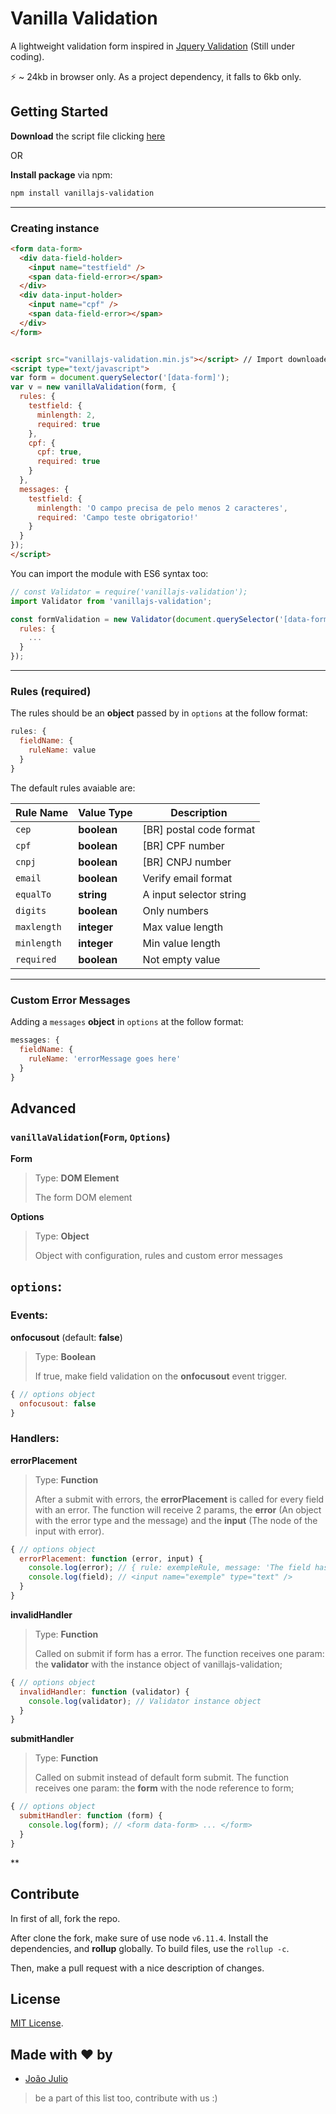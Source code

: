 
# Vanilla Validation

A lightweight validation form inspired in [Jquery Validation](https://jqueryvalidation.org) (Still under coding).

⚡️ ~ 24kb in browser only. As a project dependency, it falls to 6kb only.

## Getting Started

**Download** the script file clicking [here](http://github.com/joaopjt/vanillajs-validation/blob/master/dist/vanillajs-validation.min.js)

OR

**Install package** via npm:
```bash
npm install vanillajs-validation
```
---

### Creating instance
```html
<form data-form>
  <div data-field-holder>
    <input name="testfield" />
    <span data-field-error></span>
  </div>
  <div data-input-holder>
    <input name="cpf" />
    <span data-field-error></span>
  </div>
</form>


<script src="vanillajs-validation.min.js"></script> // Import downloaded script file
<script type="text/javascript">
var form = document.querySelector('[data-form]');
var v = new vanillaValidation(form, {
  rules: {
    testfield: {
      minlength: 2,
      required: true
    },
    cpf: {
      cpf: true,
      required: true
    }
  },
  messages: {
    testfield: {
      minlength: 'O campo precisa de pelo menos 2 caracteres',
      required: 'Campo teste obrigatorio!'
    }
  }
});
</script>
```

You can import the module with ES6 syntax too:

```javascript
// const Validator = require('vanillajs-validation');
import Validator from 'vanillajs-validation';

const formValidation = new Validator(document.querySelector('[data-form]', {
  rules: {
    ...
  }
});
```
---
### Rules (required)

The rules should be an **object** passed by in ``options`` at the follow format:
```javascript
rules: {
  fieldName: {
    ruleName: value
  }
}
```

The default rules avaiable are:

|Rule Name       |Value Type                     |Description              |
|----------------|-------------------------------|-------------------------|
|`cep`           |**boolean**                    | [BR] postal code format |
|`cpf`           |**boolean**                    | [BR] CPF number         |
|`cnpj`          |**boolean**                    | [BR] CNPJ  number       |
|`email`         |**boolean**                    | Verify email format     |
|`equalTo`       |**string**               | A input selector string |
|`digits`        |**boolean**              | Only numbers            |
|`maxlength`     |**integer**              | Max value length        |
|`minlength`     |**integer**              | Min value length        |
|`required`      |**boolean**              | Not empty value         |

---

### Custom Error Messages
Adding a ``messages`` **object** in ``options`` at the follow format:

```javascript
messages: {
  fieldName: {
    ruleName: 'errorMessage goes here'
  }
}
```


## Advanced
### ``vanillaValidation``(``Form``, ``Options``)

**Form**
> Type: **DOM Element**
>
> The form DOM element

**Options**
> Type: **Object**
>
> Object with configuration, rules and custom error messages


## ``options``:

### Events:

**onfocusout** (default: **false**)
> Type: **Boolean**
>
> If true, make field validation on the **onfocusout** event trigger.

```javascript
{ // options object
  onfocusout: false
}
```

### Handlers:

**errorPlacement**
> Type: **Function**
>
> After a submit with errors, the **errorPlacement** is called for every field with an error. The function will receive 2 params, the **error** (An object with the error type and the message) and the **input** (The node of the input with error).

```javascript
{ // options object
  errorPlacement: function (error, input) {
    console.log(error); // { rule: exempleRule, message: 'The field has a exempleRule error' }
    console.log(field); // <input name="exemple" type="text" />
  }
}
```

**invalidHandler**
> Type: **Function**
>
> Called on submit if form has a error. The function receives one param: the **validator** with the instance object of vanillajs-validation;

```javascript
{ // options object
  invalidHandler: function (validator) {
    console.log(validator); // Validator instance object
  }
}
```

**submitHandler**
> Type: **Function**
>
> Called on submit instead of default form submit. The function receives one param: the **form** with the node reference to form;

```javascript
{ // options object
  submitHandler: function (form) {
    console.log(form); // <form data-form> ... </form>
  }
}
```

**

## Contribute

In first of all, fork the repo.

After clone the fork, make sure of use node `v6.11.4`. Install the dependencies, and **rollup** globally.
To build files, use the `rollup -c`.

Then, make a pull request with a nice description of changes.

## License

[MIT License](https://opensource.org/licenses/MIT).

## Made with ❤️ by
- [João Julio](http://github.com/joaopjt)

> be a part of this list too, contribute with us :)
